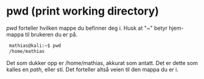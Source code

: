 # pwd (print working directory)

_pwd_ forteller hvilken mappe du befinner deg i. Husk at "~" betyr hjem-mappa til brukeren du er på.

```bash
 mathias@kali:~$ pwd
 /home/mathias 
 ``` 

 Det som dukker opp er /home/mathias, akkurat som antatt. Det er dette som kalles en _path_, eller sti. Det forteller altså veien til den mappa du er i. 
